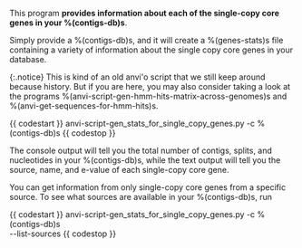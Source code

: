 This program **provides information about each of the single-copy core genes in your %(contigs-db)s**.

Simply provide a %(contigs-db)s, and it will create a %(genes-stats)s file containing a variety of information about the single copy core genes in your database.

{:.notice}
This is kind of an old anvi'o script that we still keep around because history. But if you are here, you may also consider taking a look at the programs %(anvi-script-gen-hmm-hits-matrix-across-genomes)s and %(anvi-get-sequences-for-hmm-hits)s.

{{ codestart }}
anvi-script-gen_stats_for_single_copy_genes.py -c %(contigs-db)s
{{ codestop }}

The console output will tell you the total number of contigs, splits, and nucleotides in your %(contigs-db)s, while the text output will tell you the source, name, and e-value of each single-copy core gene.

You can get information from only single-copy core genes from a specific source. To see what sources are available in your %(contigs-db)s, run

{{ codestart }}
anvi-script-gen_stats_for_single_copy_genes.py -c %(contigs-db)s \
                                               --list-sources
{{ codestop }}
